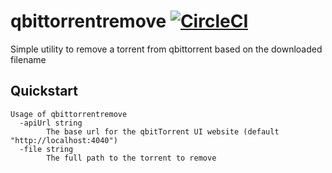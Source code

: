# qbittorrentremove [![CircleCI](https://circleci.com/gh/danesparza/qbittorrentremove.svg?style=shield)](https://circleci.com/gh/danesparza/qbittorrentremove)
Simple utility to remove a torrent from qbittorrent based on the downloaded filename

## Quickstart
```
Usage of qbittorrentremove
  -apiUrl string
        The base url for the qbitTorrent UI website (default "http://localhost:4040")
  -file string
        The full path to the torrent to remove
```
